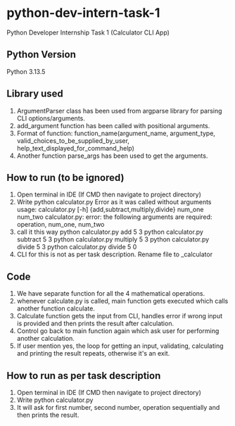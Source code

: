 # python-dev-intern-task-1
Python Developer Internship Task 1 (Calculator CLI App)

## Python Version ##
Python 3.13.5

## Library used ##
1. ArgumentParser class has been used from argparse library for parsing CLI options/arguments.
2. add_argument function has been called with positional arguments.
3. Format of function: 
    function_name(argument_name, argument_type, valid_choices_to_be_supplied_by_user, help_text_displayed_for_command_help)
4. Another function parse_args has been used to get the arguments.

## How to run (to be ignored) ##
1. Open terminal in IDE (If CMD then navigate to project directory)
2. Write python calculator.py
 Error as it was called without arguments 
 usage: calculator.py [-h] {add,subtract,multiply,divide} num_one num_two
 calculator.py: error: the following arguments are required: operation, num_one, num_two
3. call it this way
    python calculator.py add 5 3
    python calculator.py subtract 5 3
    python calculator.py multiply 5 3
    python calculator.py divide 5 3
    python calculator.py divide 5 0
4. CLI for this is not as per task description. Rename file to _calculator

## Code ##

1. We have separate function for all the 4 mathematical operations.
2. whenever calculate.py is called, main function gets executed which calls another function calculate.
3. Calculate function gets the input from CLI, handles error if wrong input is provided and then prints the result after calculation.
4. Control go back to main function again which ask user for performing another calculation.
5. If user mention yes, the loop for getting an input, validating, calculating and printing the result repeats, otherwise it's an exit.

## How to run as per task description ##

1. Open terminal in IDE (If CMD then navigate to project directory)
2. Write python calculator.py
3. It will ask for first number, second number, operation sequentially and then prints the result.
